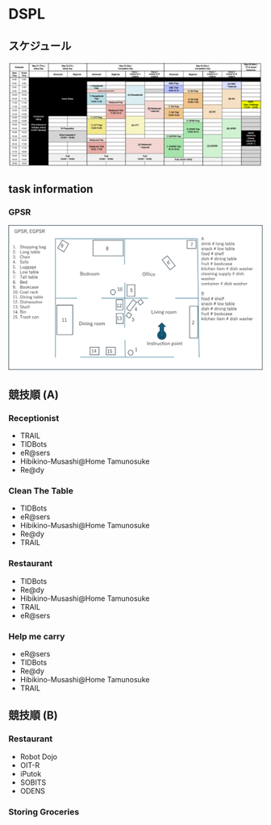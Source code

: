 # DSPL

## スケジュール
![](./dspl_schedule.png)

## task information
### GPSR
![](./GPSR_info.png)

## 競技順 (A)
### Receptionist
- TRAIL
- TIDBots
- eR@sers
- Hibikino-Musashi@Home Tamunosuke	
- Re@dy

### Clean The Table
- TIDBots
- eR@sers
- Hibikino-Musashi@Home Tamunosuke	
- Re@dy
- TRAIL

### Restaurant
- TIDBots
- Re@dy
- Hibikino-Musashi@Home Tamunosuke
- TRAIL
- eR@sers

### Help me carry
- eR@sers  
- TIDBots  
- Re@dy  
- Hibikino-Musashi@Home Tamunosuke  
- TRAIL 

## 競技順 (B)
### Restaurant
- Robot Dojo
- OIT-R
- iPutok
- SOBITS
- ODENS 

### Storing Groceries
